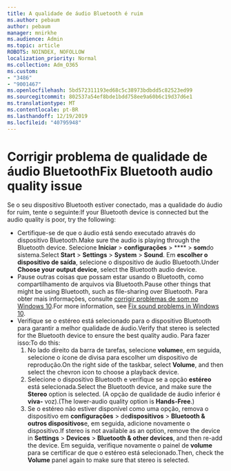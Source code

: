 ```yaml
---
title: A qualidade de áudio Bluetooth é ruim
ms.author: pebaum
author: pebaum
manager: mnirkhe
ms.audience: Admin
ms.topic: article
ROBOTS: NOINDEX, NOFOLLOW
localization_priority: Normal
ms.collection: Adm_O365
ms.custom:
- "3486"
- "9001467"
ms.openlocfilehash: 5bd572311193ed68c5c38973bdbdd5c82523ed99
ms.sourcegitcommit: 802537a54ef8bde1bdd758ee9a60b6c19d37d6e1
ms.translationtype: MT
ms.contentlocale: pt-BR
ms.lasthandoff: 12/19/2019
ms.locfileid: "40795948"
---
```

# <a name="fix-bluetooth-audio-quality-issue"></a><span data-ttu-id="ae65f-102">Corrigir problema de qualidade de áudio Bluetooth</span><span class="sxs-lookup"><span data-stu-id="ae65f-102">Fix Bluetooth audio quality issue</span></span>

<span data-ttu-id="ae65f-103">Se o seu dispositivo Bluetooth estiver conectado, mas a qualidade do áudio for ruim, tente o seguinte:</span><span class="sxs-lookup"><span data-stu-id="ae65f-103">If your Bluetooth device is connected but the audio quality is poor, try the following:</span></span>

- <span data-ttu-id="ae65f-104">Certifique-se de que o áudio está sendo executado através do dispositivo Bluetooth.</span><span class="sxs-lookup"><span data-stu-id="ae65f-104">Make sure the audio is playing through the Bluetooth device.</span></span> <span data-ttu-id="ae65f-105">Selecione **Iniciar** > **configurações** > \*\*\*\* > **som**do sistema.</span><span class="sxs-lookup"><span data-stu-id="ae65f-105">Select **Start** > **Settings** > **System** > **Sound**.</span></span> <span data-ttu-id="ae65f-106">Em **escolher o dispositivo de saída**, selecione o dispositivo de áudio Bluetooth.</span><span class="sxs-lookup"><span data-stu-id="ae65f-106">Under **Choose your output device**, select the Bluetooth audio device.</span></span>
- <span data-ttu-id="ae65f-107">Pause outras coisas que possam estar usando o Bluetooth, como compartilhamento de arquivos via Bluetooth.</span><span class="sxs-lookup"><span data-stu-id="ae65f-107">Pause other things that might be using Bluetooth, such as file-sharing over Bluetooth.</span></span> <span data-ttu-id="ae65f-108">Para obter mais informações, consulte [corrigir problemas de som no Windows 10](https://support.microsoft.com/help/4520288/windows-10-fix-sound-problems).</span><span class="sxs-lookup"><span data-stu-id="ae65f-108">For more information, see [Fix sound problems in Windows 10](https://support.microsoft.com/help/4520288/windows-10-fix-sound-problems).</span></span>
- <span data-ttu-id="ae65f-109">Verifique se o estéreo está selecionado para o dispositivo Bluetooth para garantir a melhor qualidade de áudio.</span><span class="sxs-lookup"><span data-stu-id="ae65f-109">Verify that stereo is selected for the Bluetooth device to ensure the best quality audio.</span></span> <span data-ttu-id="ae65f-110">Para fazer isso:</span><span class="sxs-lookup"><span data-stu-id="ae65f-110">To do this:</span></span> 
    1. <span data-ttu-id="ae65f-111">No lado direito da barra de tarefas, selecione **volume**e, em seguida, selecione o ícone de divisa para escolher um dispositivo de reprodução.</span><span class="sxs-lookup"><span data-stu-id="ae65f-111">On the right side of the taskbar, select **Volume**, and then select the chevron icon to choose a playback device.</span></span>
    2. <span data-ttu-id="ae65f-112">Selecione o dispositivo Bluetooth e verifique se a opção **estéreo** está selecionada.</span><span class="sxs-lookup"><span data-stu-id="ae65f-112">Select the Bluetooth device, and make sure the **Stereo** option is selected.</span></span> <span data-ttu-id="ae65f-113">(A opção de qualidade de áudio inferior é **viva-** voz).</span><span class="sxs-lookup"><span data-stu-id="ae65f-113">(The lower-audio quality option is **Hands-Free**.)</span></span>
    3. <span data-ttu-id="ae65f-114">Se o estéreo não estiver disponível como uma opção, remova o dispositivo em **configurações** > de**dispositivos** > **Bluetooth & outros dispositivos**e, em seguida, adicione novamente o dispositivo.</span><span class="sxs-lookup"><span data-stu-id="ae65f-114">If stereo is not available as an option, remove the device in **Settings** > **Devices** > **Bluetooth & other devices**, and then re-add the device.</span></span> <span data-ttu-id="ae65f-115">Em seguida, verifique novamente o painel de **volume** para se certificar de que o estéreo está selecionado.</span><span class="sxs-lookup"><span data-stu-id="ae65f-115">Then, check the **Volume** panel again to make sure that stereo is selected.</span></span>

